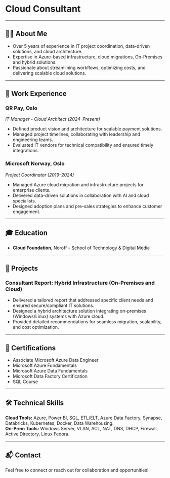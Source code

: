 #  Cloud Consultant 

---

## 👩‍💻 About Me

- Over 5 years of experience in IT project coordination, data-driven solutions, and cloud architecture.  
- Expertise in Azure-based infrastructure, cloud migrations, On-Premises and hybrid solutions.  
- Passionate about streamlining workflows, optimizing costs, and delivering scalable cloud solutions.  

---

## 🏢 Work Experience

### **QR Pay, Oslo**  
*IT Manager - Cloud Architect (2024–Present)*  
- Defined product vision and architecture for scalable payment solutions.  
- Managed project timelines, collaborating with leadership and engineering teams.  
- Evaluated IT vendors for technical compatibility and ensured timely integrations.  

### **Microsoft Norway, Oslo**  
*Project Coordinator (2019–2024)*  
- Managed Azure cloud migration and infrastructure projects for enterprise clients.  
- Delivered data-driven solutions in collaboration with AI and cloud specialists.  
- Designed adoption plans and pre-sales strategies to enhance customer engagement.  

---

## 🎓 Education

- **Cloud Foundation**, Noroff – School of Technology & Digital Media  

---

## 📂 Projects

### Consultant Report: Hybrid Infrastructure (On-Premises and Cloud)  
- Delivered a tailored report that addressed specific client needs and ensured secure/compliant IT solutions.
- Designed a hybrid architecture solution integrating on-premises (Windows/Linux) systems with Azure cloud.  
- Provided detailed recommendations for seamless migration, scalability, and cost optimization.  

---

## 📜 Certifications

- Associate Microsoft Azure Data Engineer  
- Microsoft Azure Fundamentals  
- Microsoft Azure Data Fundamentals  
- Microsoft Data Factory Certification  
- SQL Course  

---

## 🛠️ Technical Skills

**Cloud Tools:** Azure, Power BI, SQL, ETL/ELT, Azure Data Factory, Synapse, Databricks, Kubernetes, Docker, Data Warehousing.  
**On-Prem Tools:** Windows Server, VLAN, ACL, NAT, DNS, DHCP, Firewall, Active Directory, Linux Fedora.  

---

## 📬 Contact

Feel free to connect or reach out for collaboration and opportunities! 
